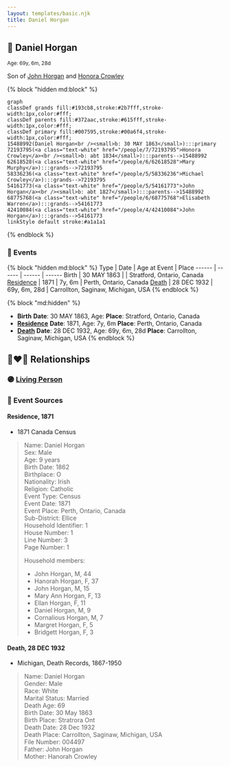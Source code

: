 ```yaml
---
layout: templates/basic.njk
title: Daniel Horgan
---
```

## 🔵 Daniel Horgan
<small>Age: 69y, 6m, 28d</small>

Son of [John Horgan](/people/5/54161773) and [Honora Crowley](/people/7/72193795)

{% block "hidden md:block" %}
```mermaid
graph
classDef grands fill:#193cb8,stroke:#2b7fff,stroke-width:1px,color:#fff;
classDef parents fill:#372aac,stroke:#615fff,stroke-width:1px,color:#fff;
classDef primary fill:#007595,stroke:#00a6f4,stroke-width:1px,color:#fff;
15488992(Daniel Horgan<br /><small>b: 30 MAY 1863</small>):::primary
72193795(<a class="text-white" href="/people/7/72193795">Honora Crowley</a><br /><small>b: abt 1834</small>):::parents-->15488992
62618528(<a class="text-white" href="/people/6/62618528">Mary Murphy</a>):::grands-->72193795
58336236(<a class="text-white" href="/people/5/58336236">Michael Crowley</a>):::grands-->72193795
54161773(<a class="text-white" href="/people/5/54161773">John Horgan</a><br /><small>b: abt 1827</small>):::parents-->15488992
68775768(<a class="text-white" href="/people/6/68775768">Elisabeth Warren</a>):::grands-->54161773
42410084(<a class="text-white" href="/people/4/42410084">John Horgan</a>):::grands-->54161773
linkStyle default stroke:#a1a1a1
```
{% endblock %}

### 📆 Events

{% block "hidden md:block" %}
Type | Date | Age at Event | Place
------ | ------ | ------ | ------
Birth | 30 MAY 1863 |  | Stratford, Ontario, Canada
[Residence](#event-event-0) | 1871 | 7y, 6m | Perth, Ontario, Canada
[Death](#event-event-4) | 28 DEC 1932 | 69y, 6m, 28d | Carrollton, Saginaw, Michigan, USA
{% endblock %}

{% block "md:hidden" %}
- **Birth**
**Date**: 30 MAY 1863, Age:
**Place**: Stratford, Ontario, Canada
- **[Residence](#event-event-0)**
**Date**: 1871, Age: 7y, 6m
**Place**: Perth, Ontario, Canada
- **[Death](#event-event-4)**
**Date**: 28 DEC 1932, Age: 69y, 6m, 28d
**Place**: Carrollton, Saginaw, Michigan, USA
{% endblock %}

## 👩‍❤️‍👨 Relationships

### 🟣 [Living Person](/people/7/71033808)

### 📰 Event Sources

#### <a id="event-event-0"></a> Residence, 1871
* 1871 Canada Census
>   
  > Name: Daniel Horgan  
  > Sex: Male  
  > Age: 9 years  
  > Birth Date: 1862  
  > Birthplace: O  
  > Nationality: Irish  
  > Religion: Catholic  
  > Event Type: Census  
  > Event Date: 1871  
  > Event Place: Perth, Ontario, Canada  
  > Sub-District: Ellice  
  > Household Identifier: 1  
  > House Number: 1  
  > Line Number: 3  
  > Page Number: 1  
  >   
  > Household members:  
  > - John Horgan, M, 44  
  > - Hanorah Horgan, F, 37  
  > - John Horgan, M, 15  
  > - Mary Ann Horgan, F, 13  
  > - Ellan Horgan, F, 11  
  > - Daniel Horgan, M, 9  
  > - Cornalious Horgan, M, 7  
  > - Margret Horgan, F, 5  
  > - Bridgett Horgan, F, 3  
  >

#### <a id="event-event-4"></a> Death, 28 DEC 1932
* Michigan, Death Records, 1867-1950
>   
  > Name: Daniel Horgan  
  > Gender: Male  
  > Race: White  
  > Marital Status: Married  
  > Death Age: 69  
  > Birth Date: 30 May 1863  
  > Birth Place: Stratrora Ont  
  > Death Date: 28 Dec 1932  
  > Death Place: Carrollton, Saginaw, Michigan, USA  
  > File Number: 004497  
  > Father: John Horgan  
  > Mother: Hanorah Crowley
